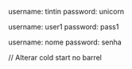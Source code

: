 username: tintin
password: unicorn

username: user1
password: pass1

username: nome
password: senha

// Alterar cold start no barrel